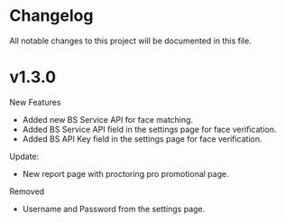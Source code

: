 # Changelog
All notable changes to this project will be documented in this file.

# v1.3.0

New Features

- Added new BS Service API for face matching.
- Added BS Service API field in the settings page for face verification.
- Added BS API Key field in the settings page for face verification.

Update:
- New report page with proctoring pro promotional page.


Removed

- Username and Password from the settings page.



